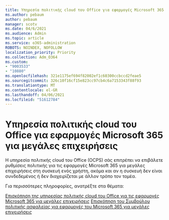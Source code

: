 ```yaml
---
title: Υπηρεσία πολιτικής cloud του Office για εφαρμογές Microsoft 365 για μεγάλες επιχειρήσεις
ms.author: pebaum
author: pebaum
manager: scotv
ms.date: 04/6/2021
ms.audience: Admin
ms.topic: article
ms.service: o365-administration
ROBOTS: NOINDEX, NOFOLLOW
localization_priority: Priority
ms.collection: Adm_O364
ms.custom:
- "9003533"
- "10880"
ms.openlocfilehash: 321e1175ef694f82002ef1c60300ccbccd2feae5
ms.sourcegitcommit: 326c10f16cf15e823cc97cb4c6a7153343f88f93
ms.translationtype: MT
ms.contentlocale: el-GR
ms.lasthandoff: 04/06/2021
ms.locfileid: "51612784"
---
```

# <a name="office-cloud-policy-service-for-microsoft-365-apps-for-enterprise"></a>Υπηρεσία πολιτικής cloud του Office για εφαρμογές Microsoft 365 για μεγάλες επιχειρήσεις

Η υπηρεσία πολιτικής cloud του Office (OCPS) σάς επιτρέπει να επιβάλετε ρυθμίσεις πολιτικής για τις εφαρμογές Microsoft 365 για μεγάλες επιχειρήσεις στη συσκευή ενός χρήστη, ακόμα και αν η συσκευή δεν είναι συνδεδεμένος ή δεν διαχειρίζεται με άλλον τρόπο τον τομέα. 

Για περισσότερες πληροφορίες, ανατρέξτε στα θέματα:

[Επισκόπηση της υπηρεσίας πολιτικής cloud του Office για τις εφαρμογές Microsoft 365 για μεγάλες επιχειρήσεις](https://docs.microsoft.com/deployoffice/overview-office-cloud-policy-service) 
 [Επισκόπηση του Συμβούλου πολιτικής ασφαλείας για εφαρμογές του Microsoft 365 για μεγάλες επιχειρήσεις](https://docs.microsoft.com/deployoffice/overview-of-security-policy-advisor)